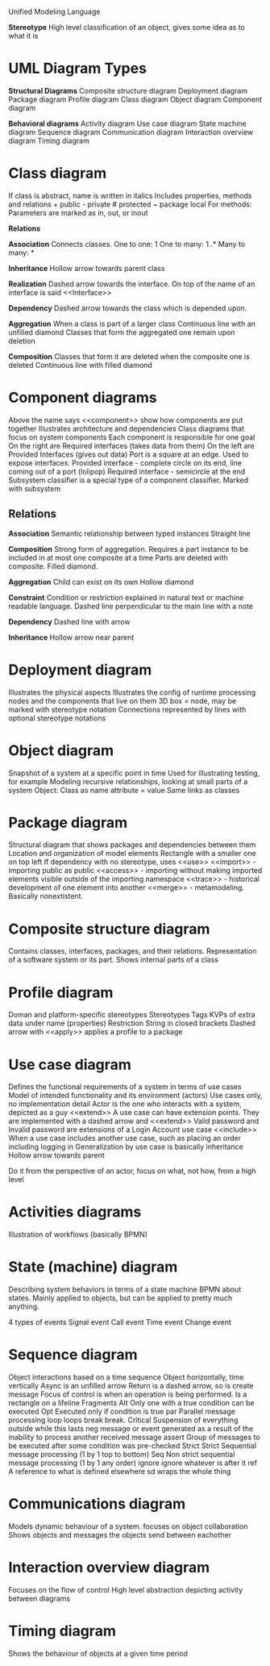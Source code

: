 Unified Modeling Language

**Stereotype**
High level classification of an object, gives some idea as to what it is
# **UML Diagram Types**
**Structural Diagrams**
Composite structure diagram
Deployment diagram
Package diagram
Profile diagram
Class diagram
Object diagram
Component diagram

**Behavioral diagrams**
Activity diagram
Use case diagram
State machine diagram
Sequence diagram
Communication diagram
Interaction overview diagram 
Timing diagram

# **Class diagram**
If class is abstract, name is written in italics
Includes properties, methods and relations
\+ public
\-  private
\# protected
~ package local
For methods:
Parameters are marked as in, out, or inout

**Relations**

**Association** 
Connects classes. 
One to one: 1
One to many: 1..*
Many to many: *

**Inheritance**
Hollow arrow towards parent class

**Realization**
Dashed arrow towards the interface.
On top of the name of an interface is said \<\<Interface>>

**Dependency**
Dashed arrow towards the class which is depended upon.

**Aggregation**
When a class is part of a larger class
Continuous line with an unfilled diamond
Classes that form the aggregated one remain upon deletion

**Composition**
Classes that form it are deleted when the composite one is deleted
Continuous line with filled diamond



# **Component diagrams** 
Above the name says \<\<component>>
show how components are put together 
Illustrates architecture and dependencies
Class diagrams that focus on system components
Each component is responsible for one goal
On the right are Required interfaces (takes data from them)
On the left are Provided Interfaces (gives out data)
Port is a square at an edge. Used to expose interfaces.
Provided interface - complete circle on its end, line coming out of a port (lolipop)
Required interface - semicircle at the end
Subsystem classifier is a special type of a component classifier. Marked with subsystem

## **Relations**

**Association**
Semantic relationship between typed instances
Straight line

**Composition**
Strong form of aggregation. Requires a part instance to be included in at most one composite at a time
Parts are deleted with composite.
Filled diamond.

**Aggregation**
Child can exist on its own
Hollow diamond

**Constraint**
Condition or restriction explained in natural text or machine readable language.
Dashed line perpendicular to the main line with a note

**Dependency**
Dashed line with arrow

**Inheritance**
Hollow arrow near parent

# **Deployment diagram**
Illustrates the physical aspects
Illustrates the config of runtime processing nodes and the components that live on them
3D box = node, may be marked with stereotype notation
Connections represented by lines with optional stereotype notations

# **Object diagram**
Snapshot of a system at a specific point in time
Used for illustrating testing, for example
Modeling recursive relationships, looking at small parts of a system
Object: Class as name
attribute = value
Same links as classes

# **Package diagram**
Structural diagram that shows packages and dependencies between them
Location and organization of model elements
Rectangle with a smaller one on top left
If dependency with no stereotype, uses \<\<use>>
\<\<import>> - importing public as public
\<\<access>> - importing without making imported elements visible outside of the importing namespace
\<\<trace>> - historical development of one element into another
\<\<merge>> - metamodeling. Basically nonextistent.

# **Composite structure diagram**
Contains classes, interfaces, packages, and their relations. Representation of a software system or its part.
Shows internal parts of a class


# **Profile diagram**
Doman and platform-specific stereotypes
Stereotypes
Tags
KVPs of extra data under name (properties)
Restriction
String in closed brackets
Dashed arrow with \<\<apply>> applies a profile to a package

# **Use case diagram**
Defines the functional requirements of a system in terms of use cases
Model of intended functionality and its environment (actors)
Use cases only, no implementation detail
Actor is the one who interacts with a  system, depicted as a guy
\<\<extend>>
A use case can have extension points. They are implemented with a dashed arrow and \<\<extend>>
Valid password and Invalid password are extensions of a Login Account use case
\<\<include>>
When a use case includes another use case, such as placing an order including logging in
Generalization by use case is basically inheritance
Hollow arrow towards parent

Do it from the perspective of an actor, focus on what, not how, from a high level

# **Activities diagrams**
Illustration of workflows (basically BPMN)

# **State (machine) diagram**
Describing system behaviors in terms of a state machine
BPMN about states. Mainly applied to objects, but can be applied to pretty much anything.

4 types of events
Signal event
Call event
Time event
Change event


# **Sequence diagram**
Object interactions based on a time sequence
Object horizontally, time vertically
Async is an unfilled arrow
Return is a dashed arrow, so is create message
Focus of control is when an operation is being performed. Is a rectangle on a lifeline
Fragments
Alt 
Only one with a true condition can be executed
Opt
Executed only if condition is true
par
Parallel message processing
loop
loops
break
break.
Critical
Suspension of everything outside while this lasts
neg
message or event generated as a result of the inability to process another received message
assert
Group of messages to be executed after some condition was pre-checked
Strict
Strict Sequential message processing
(1 by 1 top to bottom)
Seq 
Non strict sequential message processing
(1 by 1 any order)
ignore
ignore whatever is after it
ref 
A reference to what is defined elsewhere
sd 
wraps the whole thing
# **Communications diagram**
Models dynamic behaviour of a system. focuses on object collaboration
Shows objects and messages the objects send between eachother

# **Interaction overview diagram**
Focuses on the flow of control
High level abstraction depicting activity between diagrams

# **Timing diagram**
Shows the behaviour of objects at a given time period

